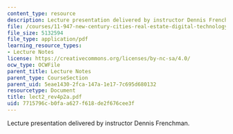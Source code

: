 ```yaml
---
content_type: resource
description: Lecture presentation delivered by instructor Dennis Frenchman.
file: /courses/11-947-new-century-cities-real-estate-digital-technology-and-design-fall-2004/7715796cb0faa627f618de2f676cee3f_lect2_rev4p2a.pdf
file_size: 5132594
file_type: application/pdf
learning_resource_types:
- Lecture Notes
license: https://creativecommons.org/licenses/by-nc-sa/4.0/
ocw_type: OCWFile
parent_title: Lecture Notes
parent_type: CourseSection
parent_uid: 5eae1430-2fca-147a-1e17-7c695d680132
resourcetype: Document
title: lect2_rev4p2a.pdf
uid: 7715796c-b0fa-a627-f618-de2f676cee3f
---
```

Lecture presentation delivered by instructor Dennis Frenchman.